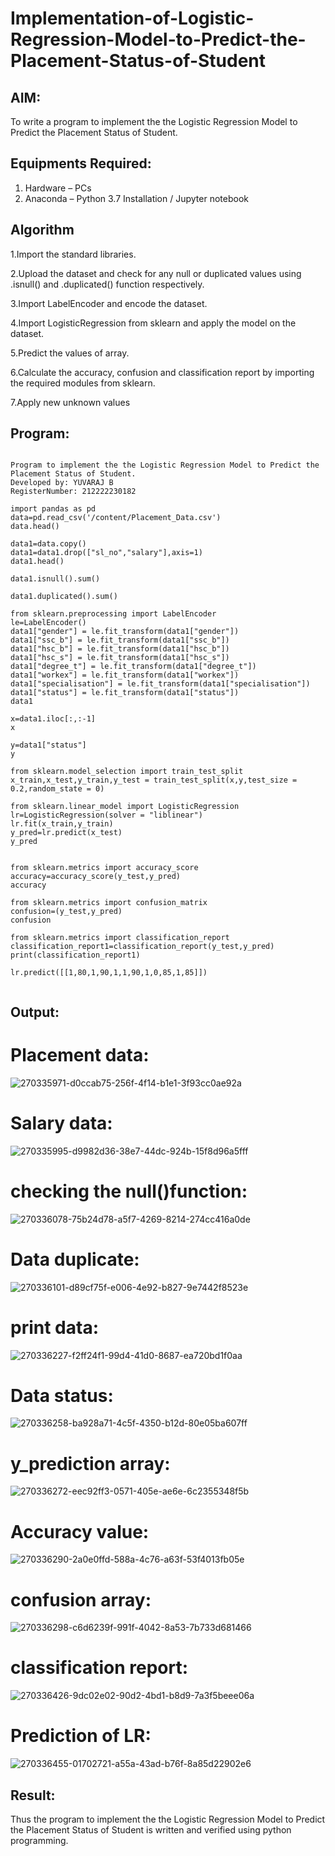 # Implementation-of-Logistic-Regression-Model-to-Predict-the-Placement-Status-of-Student

## AIM:
To write a program to implement the the Logistic Regression Model to Predict the Placement Status of Student.

## Equipments Required:
1. Hardware – PCs
2. Anaconda – Python 3.7 Installation / Jupyter notebook

## Algorithm
1.Import the standard libraries.

2.Upload the dataset and check for any null or duplicated values using .isnull() and .duplicated() function respectively.

3.Import LabelEncoder and encode the dataset.

4.Import LogisticRegression from sklearn and apply the model on the dataset.

5.Predict the values of array.

6.Calculate the accuracy, confusion and classification report by importing the required modules from sklearn.

7.Apply new unknown values

## Program:
```

Program to implement the the Logistic Regression Model to Predict the Placement Status of Student.
Developed by: YUVARAJ B
RegisterNumber: 212222230182

import pandas as pd
data=pd.read_csv('/content/Placement_Data.csv')
data.head()

data1=data.copy()
data1=data1.drop(["sl_no","salary"],axis=1)
data1.head()

data1.isnull().sum()

data1.duplicated().sum()

from sklearn.preprocessing import LabelEncoder
le=LabelEncoder()
data1["gender"] = le.fit_transform(data1["gender"])
data1["ssc_b"] = le.fit_transform(data1["ssc_b"])
data1["hsc_b"] = le.fit_transform(data1["hsc_b"])
data1["hsc_s"] = le.fit_transform(data1["hsc_s"])
data1["degree_t"] = le.fit_transform(data1["degree_t"])
data1["workex"] = le.fit_transform(data1["workex"])
data1["specialisation"] = le.fit_transform(data1["specialisation"])
data1["status"] = le.fit_transform(data1["status"])
data1

x=data1.iloc[:,:-1]
x

y=data1["status"]
y

from sklearn.model_selection import train_test_split
x_train,x_test,y_train,y_test = train_test_split(x,y,test_size = 0.2,random_state = 0)

from sklearn.linear_model import LogisticRegression
lr=LogisticRegression(solver = "liblinear")
lr.fit(x_train,y_train)
y_pred=lr.predict(x_test)
y_pred


from sklearn.metrics import accuracy_score
accuracy=accuracy_score(y_test,y_pred)
accuracy

from sklearn.metrics import confusion_matrix
confusion=(y_test,y_pred)
confusion

from sklearn.metrics import classification_report
classification_report1=classification_report(y_test,y_pred)
print(classification_report1)

lr.predict([[1,80,1,90,1,1,90,1,0,85,1,85]])
  
```

## Output:

# Placement data:

![270335971-d0ccab75-256f-4f14-b1e1-3f93cc0ae92a](https://github.com/Yuva2005raj/Implementation-of-Logistic-Regression-Model-to-Predict-the-Placement-Status-of-Student/assets/118343998/20367bc7-948e-4642-a628-85d8ed9abb4c)

# Salary data:

![270335995-d9982d36-38e7-44dc-924b-15f8d96a5fff](https://github.com/Yuva2005raj/Implementation-of-Logistic-Regression-Model-to-Predict-the-Placement-Status-of-Student/assets/118343998/7f649ec5-d6d0-4b18-96ef-4731d22ecf72)

# checking the null()function:

![270336078-75b24d78-a5f7-4269-8214-274cc416a0de](https://github.com/Yuva2005raj/Implementation-of-Logistic-Regression-Model-to-Predict-the-Placement-Status-of-Student/assets/118343998/0f6a5d2e-60fb-4ea2-93e8-a4e4fd7ce5c6)

# Data duplicate:

![270336101-d89cf75f-e006-4e92-b827-9e7442f8523e](https://github.com/Yuva2005raj/Implementation-of-Logistic-Regression-Model-to-Predict-the-Placement-Status-of-Student/assets/118343998/99528627-2252-4f55-874a-062f8773a1cd)

# print data:

![270336227-f2ff24f1-99d4-41d0-8687-ea720bd1f0aa](https://github.com/Yuva2005raj/Implementation-of-Logistic-Regression-Model-to-Predict-the-Placement-Status-of-Student/assets/118343998/597caa02-0f61-4881-be0b-392d147b36ab)

# Data status:

![270336258-ba928a71-4c5f-4350-b12d-80e05ba607ff](https://github.com/Yuva2005raj/Implementation-of-Logistic-Regression-Model-to-Predict-the-Placement-Status-of-Student/assets/118343998/878afc71-f14b-479f-9be3-d9aa7613980c)

# y_prediction array:

![270336272-eec92ff3-0571-405e-ae6e-6c2355348f5b](https://github.com/Yuva2005raj/Implementation-of-Logistic-Regression-Model-to-Predict-the-Placement-Status-of-Student/assets/118343998/fcf2e446-f8a0-4c2c-a97c-653326d9adad)

# Accuracy value:

![270336290-2a0e0ffd-588a-4c76-a63f-53f4013fb05e](https://github.com/Yuva2005raj/Implementation-of-Logistic-Regression-Model-to-Predict-the-Placement-Status-of-Student/assets/118343998/957e295d-2b03-4f06-8a6c-bd04ed42b019)

# confusion array:

![270336298-c6d6239f-991f-4042-8a53-7b733d681466](https://github.com/Yuva2005raj/Implementation-of-Logistic-Regression-Model-to-Predict-the-Placement-Status-of-Student/assets/118343998/19ba7ec2-ed0a-4fee-834c-78964e3d530d)

# classification report:

![270336426-9dc02e02-90d2-4bd1-b8d9-7a3f5beee06a](https://github.com/Yuva2005raj/Implementation-of-Logistic-Regression-Model-to-Predict-the-Placement-Status-of-Student/assets/118343998/276ebd5e-34f0-4c44-9380-db8a9592c6db)

# Prediction of LR:

![270336455-01702721-a55a-43ad-b76f-8a85d22902e6](https://github.com/Yuva2005raj/Implementation-of-Logistic-Regression-Model-to-Predict-the-Placement-Status-of-Student/assets/118343998/733e7ee4-bc78-4069-a396-e81c294c9f2c)


## Result:
Thus the program to implement the the Logistic Regression Model to Predict the Placement Status of Student is written and verified using python programming.

